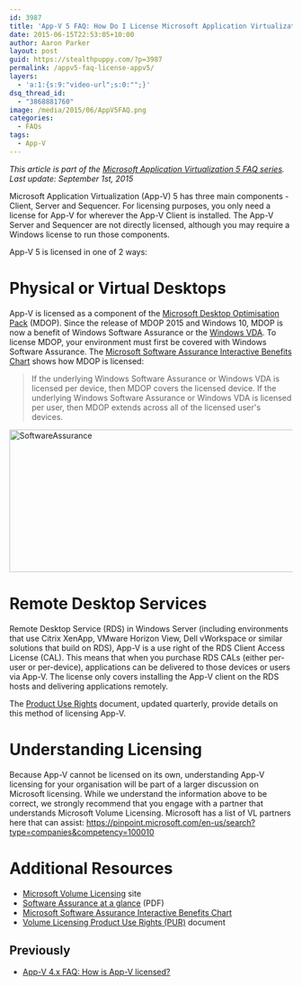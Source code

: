 ```yaml
---
id: 3987
title: 'App-V 5 FAQ: How Do I License Microsoft Application Virtualization 5?'
date: 2015-06-15T22:53:05+10:00
author: Aaron Parker
layout: post
guid: https://stealthpuppy.com/?p=3987
permalink: /appv5-faq-license-appv5/
layers:
  - 'a:1:{s:9:"video-url";s:0:"";}'
dsq_thread_id:
  - "3868881760"
image: /media/2015/06/AppV5FAQ.png
categories:
  - FAQs
tags:
  - App-V
---
```

_This article is part of the [Microsoft Application Virtualization 5 FAQ series]({{site.baseurl}}/appv5-faqs/). Last update: September 1st, 2015_

Microsoft Application Virtualization (App-V) 5 has three main components - Client, Server and Sequencer. For licensing purposes, you only need a license for App-V for wherever the App-V Client is installed. The App-V Server and Sequencer are not directly licensed, although you may require a Windows license to run those components.

App-V 5 is licensed in one of 2 ways:

# Physical or Virtual Desktops

App-V is licensed as a component of the [Microsoft Desktop Optimisation Pack](https://www.microsoft.com/en-AU/windows/enterprise/products-and-technologies/mdop/default.aspx) (MDOP). Since the release of MDOP 2015 and Windows 10, MDOP is now a benefit of Windows Software Assurance or the [Windows VDA](http://www.microsoft.com/en-us/Licensing/product-licensing/windows10.aspx). To license MDOP, your environment must first be covered with Windows Software Assurance. The [Microsoft Software Assurance Interactive Benefits Chart](https://www.microsoft.com/en-us/download/details.aspx?id=1732) shows how MDOP is licensed:

> If the underlying Windows Software Assurance or Windows VDA is licensed per device, then MDOP covers the licensed device. If the underlying Windows Software Assurance or Windows VDA is licensed per user, then MDOP extends across all of the licensed user's devices.

[<img class="alignnone size-full wp-image-4071" src="https://stealthpuppy.com/media/2015/06/SoftwareAssurance.png" alt="SoftwareAssurance" width="1077" height="253" srcset="https://stealthpuppy.com/media/2015/06/SoftwareAssurance.png 1077w, https://stealthpuppy.com/media/2015/06/SoftwareAssurance-150x35.png 150w, https://stealthpuppy.com/media/2015/06/SoftwareAssurance-300x70.png 300w, https://stealthpuppy.com/media/2015/06/SoftwareAssurance-1024x241.png 1024w" sizes="(max-width: 1077px) 100vw, 1077px" />]({{site.baseurl}}/media/2015/06/SoftwareAssurance.png)

# Remote Desktop Services

Remote Desktop Service (RDS) in Windows Server (including environments that use Citrix XenApp, VMware Horizon View, Dell vWorkspace or similar solutions that build on RDS), App-V is a use right of the RDS Client Access License (CAL). This means that when you purchase RDS CALs (either per-user or per-device), applications can be delivered to those devices or users via App-V. The license only covers installing the App-V client on the RDS hosts and delivering applications remotely.

The [Product Use Rights](https://www.microsoft.com/en-us/licensing/product-licensing/products.aspx) document, updated quarterly, provide details on this method of licensing App-V.

# Understanding Licensing

Because App-V cannot be licensed on its own, understanding App-V licensing for your organisation will be part of a larger discussion on Microsoft licensing. While we understand the information above to be correct, we strongly recommend that you engage with a partner that understands Microsoft Volume Licensing. Microsoft has a list of VL partners here that can assist: <a href="https://pinpoint.microsoft.com/en-us/search?type=companies&competency=100010" target="_blank">https://pinpoint.microsoft.com/en-us/search?type=companies&competency=100010</a>

# Additional Resources

  * [Microsoft Volume Licensing](http://www.microsoft.com/en-us/licensing/licensing-programs/software-assurance-default.aspx) site
  * [Software Assurance at a glance](http://download.microsoft.com/download/5/c/7/5c727885-ec15-4920-818b-4d140ec6c38a/Software-Assurance-at-a-Glance.pdf) (PDF)
  * [Microsoft Software Assurance Interactive Benefits Chart](https://www.microsoft.com/en-us/download/details.aspx?id=1732)
  * [Volume Licensing Product Use Rights (PUR)](https://www.microsoft.com/en-us/licensing/product-licensing/products.aspx) document

## Previously

  * [App-V 4.x FAQ: How is App-V licensed?]({{site.baseurl}}/deployment/app-v-faq-3-how-is-app-v-licensed)

 